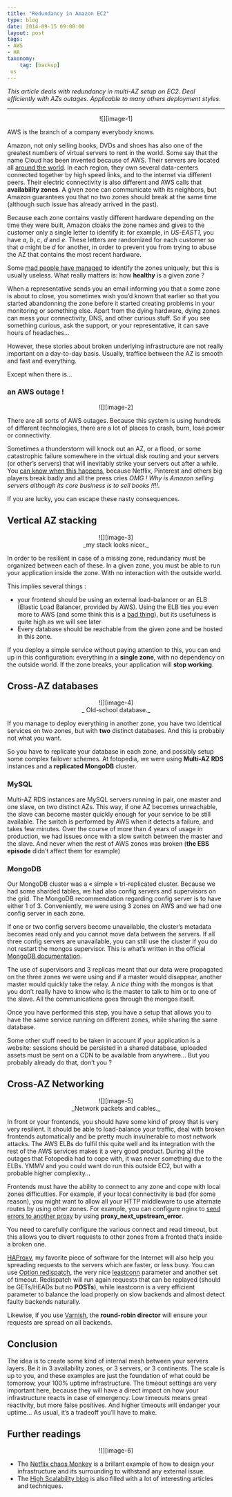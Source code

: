 ```yaml
---
title: "Redundancy in Amazon EC2"
type: blog
date: 2014-09-15 09:00:00
layout: post
tags:
- AWS
- HA
taxonomy:
    tag: [backup]
 us
---
```


*This article deals with redundancy in multi-AZ setup on EC2. Deal efficiently with AZs outages. Applicable to many others deployment styles.*

----
<center markdown='1'>
![][image-1]
</center>

AWS is the branch of a company everybody knows.

Amazon, not only selling books, DVDs and shoes has also one of the greatest numbers of virtual servers to rent in the world. Some say that the name Cloud has been invented because of AWS. Their servers are located all [around the world][1]. In each region, they own several data-centers connected together by high speed links, and to the internet via different peers. Their electric connectivity is also different and AWS calls that **availability zones**. A given zone can communicate with its neighbors, but Amazon guarantees you that no two zones should break at the same time (although such issue has already arrived in the past).

Because each zone contains vastly different hardware depending on the time they were built, Amazon cloaks the zone names and gives to the customer only a single letter to identify it: for example, in *US-EAST1*, you have *a*, *b*, *c*, *d* and *e*. These letters are  randomized for each customer so that *a* might be *d* for another, in order to prevent you from trying to abuse the AZ that contains the most recent hardware.

Some [mad people have managed][2] to identify the zones uniquely, but this is usually useless. What really matters is: how **healthy** is a given zone ?

When a representative sends you an email informing you that a some zone is about to close, you sometimes wish you’d known that earlier so that you started abandonning the zone before it started creating problems in your monitoring or something else. Apart from the dying hardware, dying zones can mess your connectivity, DNS, and other curious stuff. So if you see something curious, ask the support, or your representative, it can save hours of headaches…

However, these stories about broken underlying infrastructure are not really important on a day-to-day basis. Usually, traffice between the AZ is smooth and fast and everything.

Except when there is…

### an AWS outage !
<center markdown='1'>
![][image-2]
</center>

There are all sorts of AWS outages. Because this system is using hundreds of different technologies, there are a lot of places to crash, burn, lose power or connectivity.

Sometimes a thunderstorm will knock out an AZ, or a flood, or some catastrophic failure somewhere in the virtual disk routing and your servers (or other’s servers) that will inevitably strike your servers out after a while.
You [can know when this happens][3], because Netflix, Pinterest and others big players break badly and all the press cries *OMG ! Why is Amazon selling servers although its core business is to sell books !!!!*.

If you are lucky, you can escape these nasty consequences.

## Vertical AZ stacking

<center markdown='1'>
![][image-3]
</br>
_my stack looks nicer._
</center>

In order to be resilient in case of a missing zone, redundancy must be organized between each of these. In a given zone, you must be able to run your application inside the zone. With no interaction with the outside world.

This implies several things :

- your frontend should be using an external load-balancer or an ELB (Elastic Load Balancer, provided by AWS). Using the ELB ties you even more to AWS (and some think this is a [bad thing][4]), but its usefulness is quite high as we will see later
- Every database should be reachable from the given zone and be hosted in this zone.

If you deploy a simple service without paying attention to this, you can end up in this configuration: everything in a **single zone**, with no dependency on the outside world. If the zone breaks, your application will **stop working**.

## Cross-AZ databases

<center markdown='1'>
![][image-4]
</br>
_ Old-school database._
</center>


If you manage to deploy everything in another zone, you have two identical services on two zones, but with **two** distinct databases. And this is probably not what you want.

So you have to replicate your database in each zone, and possibly setup some complex failover schemes. At fotopedia, we were using **Multi-AZ RDS** instances and a **replicated MongoDB** cluster.

### MySQL

Multi-AZ RDS instances are MySQL servers running in pair, one master and one slave, on two distinct AZs. This way, if one AZ becomes unreachable, the slave can become master quickly enough for your service to be still available. The switch is performed by AWS when it detects a failure, and takes  few minutes. Over the course of more than 4 years of usage in production, we had issues once with a slow switch between the master and the slave. And never when the rest of AWS zones was broken (**the EBS episode** didn’t affect them for example)

### MongoDB

Our MongoDB cluster was a « simple » tri-replicated cluster. Because we had some sharded tables, we had also config servers and supervisors on the grid. The MongoDB recommendation regarding config server is to have either 1 of 3. Conveniently, we were using 3 zones on AWS and we had one config server in each zone.

If one or two config servers become unavailable, the cluster’s metadata becomes read only and you cannot move data between the servers. If all three config servers are unavailable, you can still use the cluster if you do not restart the mongos supervisor. This is what’s written in the official [MongoDB documentation][5].

The use of supervisors and 3 replicas meant that our data were propagated on the three zones we were using and if a master would disappear, another master would quickly take the relay. A _nice thing_ with the mongos is that you don’t really have to know who is the master to talk to him or to one of the slave. All the communications goes through the mongos itself.

Once you have performed this step, you have a setup that allows you to have the same service running on different zones, while sharing the same database.

Some other stuff need to be taken in account if your application is a website: sessions should be persisted in a shared database, uploaded assets must be sent on a CDN to be available from anywhere… But you probably already do that, don’t you ?

## Cross-AZ Networking

<center markdown='1'>
![][image-5]
</br>
_Network packets and cables._
</center>

In front or your frontends, you should have some kind of proxy that is very very resilient. It should be able to load-balance your traffic, deal with broken frontends automatically and be pretty much  invulnerable to most network attacks. The AWS ELBs do fulfil this quite well and its integration with the rest of the AWS services makes it a very good product. During all the outages that Fotopedia had to cope with, it was never something due to the ELBs. YMMV and you could want do run this outside EC2, but with a probable higher complexity...

Frontends must have the ability to connect to any zone and cope with local zones difficulties. For example, if your local connectivity is bad (for some reason), you might want to allow all your HTTP middleware to use alternate routes by using other zones. For example, you can configure nginx to [send errors to another proxy][6] by using **proxy\_next\_upstream\_error**.

You need to carefully configure the various connect and read timeout, but this allows you to divert requests to other zones from a fronted that’s inside a broken one.

[HAProxy][7], my favorite piece of software for the Internet will also help you spreading requests to the servers which are faster, or less busy.  You can use [Option redispatch][8], the very nice [leastconn][9] parameter and another set of timeout. Redispatch will run again requests that can be replayed (should be GETs/HEADs but no **POSTs**), while leastconn is a very efficient parameter to balance the load properly on slow backends and almost detect faulty backends naturally.

Likewise, if you use [Varnish][10], the **round-robin director** will ensure your requests are spread on all backends.

## Conclusion

The idea is to create some kind of internal mesh between your servers layers. Be it in 3 availability zones, or 3 servers, or 3 continents. The scale is up to you, and these examples are just the foundation of what could be tomorrow, your 100% uptime infrastructure. The timeout settings are very important here, because they will have a direct impact on how your infrastructure reacts in case of emergency. Low timeouts means great reactivity, but more false positives. And higher timeouts will endanger your uptime… As usual, it’s a tradeoff you’ll have to make.

## Further readings
<center markdown='1'>
![][image-6]
</center>

- The [Netflix chaos Monkey][11] is a brillant example of how to design your infrastructure and its surrounding to withstand any external issue.
- The [High Scalability blog][12] is also filled with a lot of interesting articles and techniques.



[1]:	http://docs.aws.amazon.com/AWSEC2/latest/UserGuide/using-regions-availability-zones.html
[2]:	http://alestic.com/2009/07/ec2-availability-zones
[3]:	http://aws.amazon.com/fr/message/67457/
[4]:	http://www.rightscale.com/blog/cloud-management-best-practices/aws-outage-lessons-learned-if-netflix-can-suffer-so-can-you
[5]:	http://docs.mongodb.org/manual/core/sharded-cluster-config-servers/
[6]:	http://nginx.org/en/docs/http/ngx_http_proxy_module.html#proxy_next_upstream
[7]:	http://www.haproxy.org/
[8]:	http://cbonte.github.io/haproxy-dconv/configuration-1.5.html#option%20redispatch
[9]:	http://cbonte.github.io/haproxy-dconv/configuration-1.5.html#4.2-balance
[10]:	https://www.varnish-cache.org/trac/wiki/LoadBalancing
[11]:	https://github.com/Netflix/SimianArmy/wiki/Chaos-Monkey
[12]:	http://highscalability.com/

[image-1]:	http://fa.oct.zoy.org/flickr/5660237957
[image-2]:	http://fa.oct.zoy.org/flickr/747769467
[image-3]:	http://fa.oct.zoy.org/flickr/4815088397
[image-4]:	http://fa.oct.zoy.org/flickr/3019398315
[image-5]:	http://fa.oct.zoy.org/flickr/474313512
[image-6]:	http://fa.oct.zoy.org/flickr/2988029832
